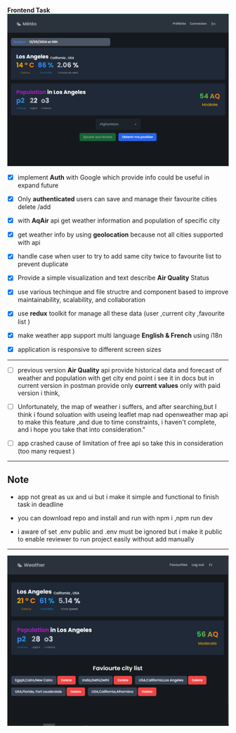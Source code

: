 **Frontend Task**
![screen shot](/public/Screenshot.png)

- [x] implement **Auth** with Google which provide info could be useful in expand future
- [x] Only **authenticated** users can save and manage their favourite cities delete /add

- [x] with **AqAir** api get weather information and population of specific city
- [x] get weather info by using **geolocation** because not all cities supported with api

- [x] handle case when user to try to add same city twice to favourite list to prevent duplicate
- [x] Provide a simple visualization and text describe **Air Quality** Status

- [x] use various techinque and file structre and component based to improve maintainability, scalability, and collaboration
- [x] use **redux** toolkit for manage all these data (user ,current city ,favourite list )

- [x] make weather app support multi language **English & French** using i18n
- [x] application is responsive to different screen sizes

---

- [ ] previous version **Air Quality** api provide historical data and forecast of weather and population with get city end point i see it in docs but in current version in postman provide only **current values** only with paid version i think,

- [ ] Unfortunately, the map of weather i suffers, and after searching,but I think i found soluation with useing leaflet map nad openweather map api to make this feature ,and due to time constraints, i haven't complete, and i hope you take that into consideration."

- [ ] app crashed cause of limitation of free api so take this in consideration (too many request )

---

## Note

- app not great as ux and ui but i make it simple and functional to finish task in deadline

- you can download repo and install and run with npm i ,npm run dev
- i aware of set .env public and .env must be ignored but i make it public to enable reviewer to run project easily without add manually

---

![screen shot](/public/Screenshot2.png)

